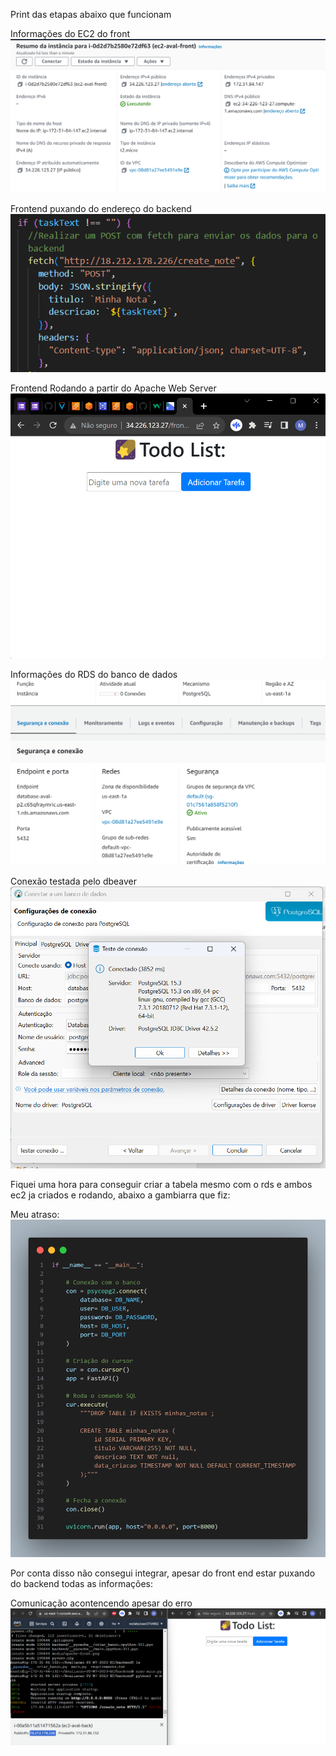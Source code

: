 Print das etapas abaixo que funcionam

Informações do EC2 do front
![front](./media/info-ec2-front.png)

Frontend puxando do endereço do backend
![front](./media/ec2-ip.png)

Frontend Rodando a partir do Apache Web Server
![front](./media/apache-front.png)

Informações do RDS do banco de dados
![front](./media/info-ec2-db.png)

Conexão testada pelo dbeaver
![front](./media/test-conect-dbeaver-rds.png)


Fiquei uma hora para conseguir criar a tabela mesmo com o rds e ambos ec2 ja criados e rodando, abaixo a gambiarra que fiz:


Meu atraso:
![front](./media/gambiarra.png)

Por conta disso não consegui integrar, apesar do front end estar puxando do backend todas as informações:

Comunicação acontencendo apesar do erro
![front](./media/comu.png)


